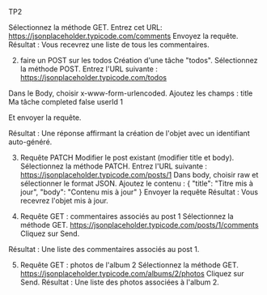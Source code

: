 TP2

Sélectionnez la méthode GET.
Entrez cet URL:
https://jsonplaceholder.typicode.com/comments
Envoyez la requête.
Résultat : Vous recevrez une liste de tous les commentaires.

2. faire un POST sur les todos
Création d'une tâche "todos".
Sélectionnez la méthode POST.
Entrez l'URL suivante :
https://jsonplaceholder.typicode.com/todos

Dans le Body, choisir x-www-form-urlencoded.
Ajoutez les champs :
title	Ma tâche
completed	false
userId	1

 Et envoyer la requête.

Résultat : Une réponse affirmant la création de l'objet avec un identifiant auto-généré.

3. Requête PATCH 
Modifier le post existant (modifier title et body).
Sélectionnez la méthode PATCH.
Entrez l'URL suivante :
https://jsonplaceholder.typicode.com/posts/1
Dans body, choisir raw et sélectionner le format JSON.
Ajoutez le contenu :
{
  "title": "Titre mis à jour",
  "body": "Contenu mis à jour"
}
Envoyer la requête 
Résultat : Vous recevrez l'objet mis à jour.

4. Requête GET : commentaires associés au post 1
Sélectionnez la méthode GET.
https://jsonplaceholder.typicode.com/posts/1/comments
Cliquez sur Send.

Résultat : Une liste des commentaires associés au post 1.

5. Requête GET : photos de l'album 2
Sélectionnez la méthode GET.
https://jsonplaceholder.typicode.com/albums/2/photos
Cliquez sur Send.
Résultat : Une liste des photos associées à l'album 2.
